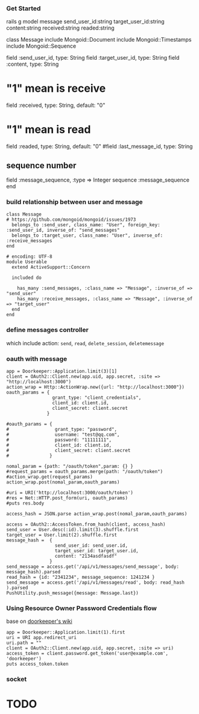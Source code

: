 ### Get Started

rails g model message send_user_id:string target_user_id:string content:string received:string readed:string

class Message
  include Mongoid::Document
  include Mongoid::Timestamps
  include Mongoid::Sequence

  field :send_user_id, type: String
  field :target_user_id, type: String
  field :content, type: String
  # "1" mean is receive
  field :received, type: String, default: "0"
  # "1" mean is read
  field :readed, type: String, default: "0"
  #field :last_message_id, type: String

  ## sequence number
  field :message_sequence, :type => Integer
  sequence :message_sequence
end

### build relationship between user and message

```shell
class Message
# https://github.com/mongoid/mongoid/issues/1973
  belongs_to :send_user, class_name: "User", foreign_key: :send_user_id, inverse_of: "send_messages"
  belongs_to :target_user, class_name: "User", inverse_of: :receive_messages
end

# encoding: UTF-8
module Userable
  extend ActiveSupport::Concern

  included do

    has_many :send_messages, :class_name => "Message", :inverse_of => "send_user"
    has_many :receive_messages, :class_name => "Message", :inverse_of => "target_user"
  end
end
```

### define messages controller

which include action: `send`, `read`, `delete_session`, `deletemessage`


### oauth with message

```shell
app = Doorkeeper::Application.limit(3)[1]
client = OAuth2::Client.new(app.uid, app.secret, :site => "http://localhost:3000")
action_wrap = Http::ActionWrap.new({url: "http://localhost:3000"})
oauth_params = {
                 grant_type: "client_credentials",
                 client_id: client.id,
                 client_secret: client.secret
               }

#oauth_params = {
#                 grant_type: "password",
#                 username: "test@qq.com",
#                 password: "11111111",
#                 client_id: client.id,
#                 client_secret: client.secret
#               }

nomal_param = {path: "/oauth/token",param: {} }
#request_params = oauth_params.merge(path: "/oauth/token")
#action_wrap.get(request_params)
action_wrap.post(nomal_param,oauth_params)

#uri = URI('http://localhost:3000/oauth/token')
#res = Net::HTTP.post_form(uri, oauth_params)
#puts res.body

access_hash = JSON.parse action_wrap.post(nomal_param,oauth_params)

access = OAuth2::AccessToken.from_hash(client, access_hash)
send_user = User.desc(:id).limit(3).shuffle.first
target_user = User.limit(2).shuffle.first
message_hash =  {
                  send_user_id: send_user.id,
                  target_user_id: target_user.id,
                  content: "2134asdfasdf"
                }
send_message = access.get('/api/v1/messages/send_message', body: message_hash).parsed
read_hash = {id: "2341234", message_sequence: 1241234 }
send_message = access.get('/api/v1/messages/read', body: read_hash ).parsed
PushUtility.push_message({message: Message.last})
```

### Using Resource Owner Password Credentials flow

base on [doorkeeper's wiki](https://github.com/applicake/doorkeeper/wiki/Using-Resource-Owner-Password-Credentials-flow)

```shell
app = Doorkeeper::Application.limit(1).first
uri = URI app.redirect_uri
uri.path = ""
client = OAuth2::Client.new(app.uid, app.secret, :site => uri)
access_token = client.password.get_token('user@example.com', 'doorkeeper')
puts access_token.token
```

### socket

# TODO
